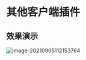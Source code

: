# 其他客户端插件

## 效果演示

![image-20210905112153764](https://img.xiaoyou66.com/2021/09/05/daa06f926e019.png)

